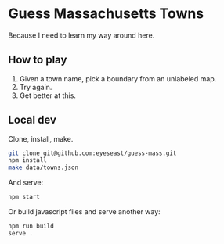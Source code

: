 Guess Massachusetts Towns
=========================

Because I need to learn my way around here.

How to play
-----------

1. Given a town name, pick a boundary from an unlabeled map.
2. Try again.
3. Get better at this.

Local dev
---------

Clone, install, make.

```bash
git clone git@github.com:eyeseast/guess-mass.git
npm install
make data/towns.json
```

And serve:

```bash
npm start
```

Or build javascript files and serve another way:

```bash
npm run build
serve .
```